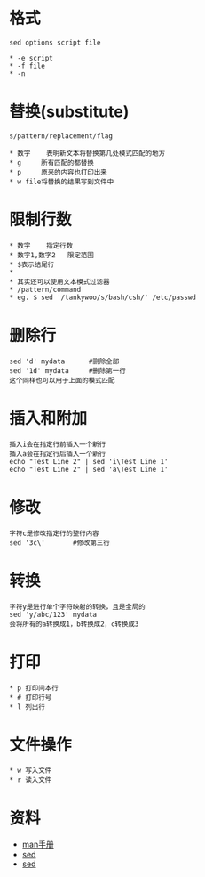 # 格式 #

	sed options script file

	* -e script
	* -f file
	* -n


# 替换(substitute) #

	s/pattern/replacement/flag

	* 数字	表明新文本将替换第几处模式匹配的地方
	* g		所有匹配的都替换
	* p		原来的内容也打印出来
	* w file将替换的结果写到文件中



# 限制行数 #

	* 数字	指定行数
	* 数字1,数字2	限定范围
	* $表示结尾行
	*
	* 其实还可以使用文本模式过滤器
	* /pattern/command 
	* eg. $ sed '/tankywoo/s/bash/csh/' /etc/passwd


# 删除行 #

	sed 'd' mydata		#删除全部
	sed '1d' mydata		#删除第一行
	这个同样也可以用于上面的模式匹配


# 插入和附加 #

	插入i会在指定行前插入一个新行
	插入a会在指定行后插入一个新行
	echo "Test Line 2" | sed 'i\Test Line 1'
	echo "Test Line 2" | sed 'a\Test Line 1'


# 修改 #

	字符c是修改指定行的整行内容
	sed '3c\'		#修改第三行


# 转换 #

	字符y是进行单个字符映射的转换，且是全局的
	sed 'y/abc/123' mydata
	会将所有的a转换成1，b转换成2，c转换成3


# 打印 #

	* p 打印问本行
	* #	打印行号
	* l	列出行


# 文件操作 #

	* w	写入文件
	* r	读入文件


# 资料 #

* [man手册](http://unixhelp.ed.ac.uk/CGI/man-cgi?sed)
* [sed](http://sed.sourceforge.net/sed1line_zh-CN.html)
* [sed](http://www.grymoire.com/Unix/Sed.html)
